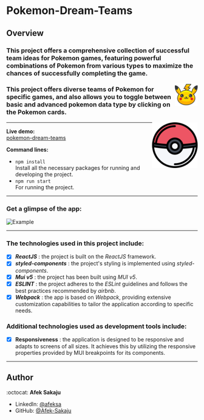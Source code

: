 # Pokemon-Dream-Teams

## Overview

### This project offers a comprehensive collection of successful team ideas for Pokemon games, featuring powerful combinations of Pokemon from various types to maximize the chances of successfully completing the game.<br />

<img src="./readme-resources/pikachu.png" width=60px height=60px align="right">

### This project offers diverse teams of Pokemon for specific games, and also allows you to toggle between basic and advanced pokemon data type by clicking on the Pokemon cards.

<img src="./readme-resources/pokeball.png" width=120px height=120px align="right">

---

**Live demo:**</br>[pokemon-dream-teams](http://Afek-Sakaju.github.io/pokemon-dream-teams)

**Command lines:**

-   `npm install` <br /> Install all the necessary packages for running and developing the project.
-   `npm run start`<br /> For running the project.

---

### **Get a glimpse of the app:**

![Example](./readme-resources/pok.gif)

---

### The technologies used in this project include:

-   [x] _**ReactJS**_ : the project is built on the _ReactJS_ framework.
-   [x] _**styled-components**_ : the project's styling is implemented using _styled-components_.
-   [x] _**Mui v5**_ : the project has been built using _MUI v5_.
-   [x] _**ESLINT**_ : the project adheres to the _ESLint_ guidelines and follows the best practices recommended by _airbnb_.
-   [x] _**Webpack**_ : the app is based on _Webpack_, providing extensive customization capabilities to tailor the application according to specific needs.

### Additional technologies used as development tools include:

-   [x] **Responsiveness** : the application is designed to be responsive and adapts to screens of all sizes. It achieves this by utilizing the responsive properties provided by MUI breakpoints for its components.

---

## Author

:octocat: **Afek Sakaju**

-   LinkedIn: [@afeksa](https://www.linkedin.com/in/afeksa/)
-   GitHub: [@Afek-Sakaju](https://github.com/Afek-Sakaju)
